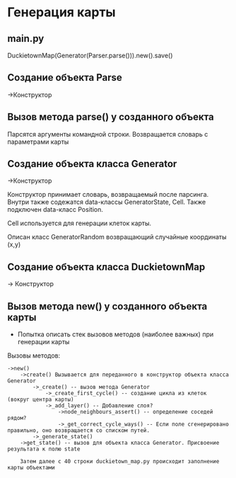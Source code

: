 # Генерация карты
## main.py
DuckietownMap(Generator(Parser.parse())).new().save()

## Создание объекта Parse  
->Конструктор

## Вызов метода parse() у созданного объекта
  
Парсятся аргументы командной строки. Возвращается словарь с параметрами карты

## Создание объекта класса Generator
->Конструктор

Конструктор принимает словарь, возвращаемый после парсинга.
Внутри также содежатся data-классы GeneratorState, Cell. Также подключен data-класс Position.

Cell используется для генерации клеток карты.

Описан класс GeneratorRandom возвращающий случайные координаты (x,y)

## Создание объекта класса DuckietownMap
-> Конструктор

## Вызов метода new() у созданного объекта карты

* Попытка описать стек вызовов методов (наиболее важных) при генерации карты

Вызовы методов:

    ->new()
        ->create() Вызывается для переданного в конструктор объекта класса Generator
            ->_create() -- вызов метода Generator
                ->_create_first_cycle() -- создание цикла из клеток (вокруг центра карты)
                ->_add_layer() -- Добавление слоя?
                    ->node_neighbours_assert() -- определение соседей рядом?
                    ->_get_correct_cycle_ways() -- Если поле сгенерировано правильно, оно возвращается со списком путей.
            ->_generate_state()
        ->get_state() -- вызов для объекта класса Generator. Присвоение результата к полю state
        
        Затем далее с 40 строки duckietown_map.py происходит заполнение карты объектами 
